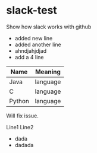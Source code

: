 # slack-test
Show how slack works with github

- added new line
- added another line
- ahndjahjdjad
- add a 4 line


Name | Meaning
-- | ---------
Java | language
C | language
Python | language


Will fix issue.


Line1 
Line2 


* dada
* dadada
